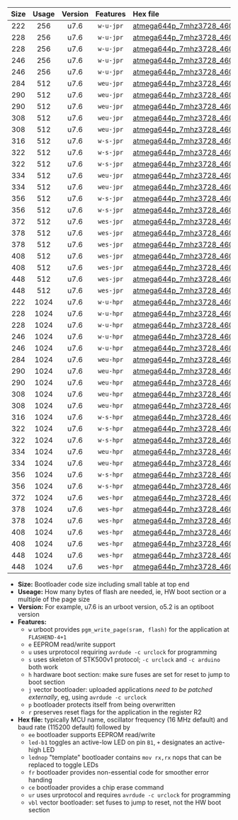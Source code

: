 |Size|Usage|Version|Features|Hex file|
|:-:|:-:|:-:|:-:|:--|
|222|256|u7.6|`w-u-jpr`|[atmega644p_7mhz3728_460800bps_ur_vbl.hex](https://raw.githubusercontent.com/stefanrueger/urboot/main//atmega644p_7mhz3728_460800bps_ur_vbl.hex)|
|228|256|u7.6|`w-u-jpr`|[atmega644p_7mhz3728_460800bps_led+b0_ur_vbl.hex](https://raw.githubusercontent.com/stefanrueger/urboot/main//atmega644p_7mhz3728_460800bps_led+b0_ur_vbl.hex)|
|228|256|u7.6|`w-u-jpr`|[atmega644p_7mhz3728_460800bps_lednop_ur_vbl.hex](https://raw.githubusercontent.com/stefanrueger/urboot/main//atmega644p_7mhz3728_460800bps_lednop_ur_vbl.hex)|
|246|256|u7.6|`w-u-jpr`|[atmega644p_7mhz3728_460800bps_led+b0_fr_ur_vbl.hex](https://raw.githubusercontent.com/stefanrueger/urboot/main//atmega644p_7mhz3728_460800bps_led+b0_fr_ur_vbl.hex)|
|246|256|u7.6|`w-u-jpr`|[atmega644p_7mhz3728_460800bps_lednop_fr_ur_vbl.hex](https://raw.githubusercontent.com/stefanrueger/urboot/main//atmega644p_7mhz3728_460800bps_lednop_fr_ur_vbl.hex)|
|284|512|u7.6|`weu-jpr`|[atmega644p_7mhz3728_460800bps_ee_ur_vbl.hex](https://raw.githubusercontent.com/stefanrueger/urboot/main//atmega644p_7mhz3728_460800bps_ee_ur_vbl.hex)|
|290|512|u7.6|`weu-jpr`|[atmega644p_7mhz3728_460800bps_ee_led+b0_ur_vbl.hex](https://raw.githubusercontent.com/stefanrueger/urboot/main//atmega644p_7mhz3728_460800bps_ee_led+b0_ur_vbl.hex)|
|290|512|u7.6|`weu-jpr`|[atmega644p_7mhz3728_460800bps_ee_lednop_ur_vbl.hex](https://raw.githubusercontent.com/stefanrueger/urboot/main//atmega644p_7mhz3728_460800bps_ee_lednop_ur_vbl.hex)|
|308|512|u7.6|`weu-jpr`|[atmega644p_7mhz3728_460800bps_ee_led+b0_fr_ur_vbl.hex](https://raw.githubusercontent.com/stefanrueger/urboot/main//atmega644p_7mhz3728_460800bps_ee_led+b0_fr_ur_vbl.hex)|
|308|512|u7.6|`weu-jpr`|[atmega644p_7mhz3728_460800bps_ee_lednop_fr_ur_vbl.hex](https://raw.githubusercontent.com/stefanrueger/urboot/main//atmega644p_7mhz3728_460800bps_ee_lednop_fr_ur_vbl.hex)|
|316|512|u7.6|`w-s-jpr`|[atmega644p_7mhz3728_460800bps_vbl.hex](https://raw.githubusercontent.com/stefanrueger/urboot/main//atmega644p_7mhz3728_460800bps_vbl.hex)|
|322|512|u7.6|`w-s-jpr`|[atmega644p_7mhz3728_460800bps_led+b0_vbl.hex](https://raw.githubusercontent.com/stefanrueger/urboot/main//atmega644p_7mhz3728_460800bps_led+b0_vbl.hex)|
|322|512|u7.6|`w-s-jpr`|[atmega644p_7mhz3728_460800bps_lednop_vbl.hex](https://raw.githubusercontent.com/stefanrueger/urboot/main//atmega644p_7mhz3728_460800bps_lednop_vbl.hex)|
|334|512|u7.6|`weu-jpr`|[atmega644p_7mhz3728_460800bps_ee_led+b0_fr_ce_ur_vbl.hex](https://raw.githubusercontent.com/stefanrueger/urboot/main//atmega644p_7mhz3728_460800bps_ee_led+b0_fr_ce_ur_vbl.hex)|
|334|512|u7.6|`weu-jpr`|[atmega644p_7mhz3728_460800bps_ee_lednop_fr_ce_ur_vbl.hex](https://raw.githubusercontent.com/stefanrueger/urboot/main//atmega644p_7mhz3728_460800bps_ee_lednop_fr_ce_ur_vbl.hex)|
|356|512|u7.6|`w-s-jpr`|[atmega644p_7mhz3728_460800bps_led+b0_fr_vbl.hex](https://raw.githubusercontent.com/stefanrueger/urboot/main//atmega644p_7mhz3728_460800bps_led+b0_fr_vbl.hex)|
|356|512|u7.6|`w-s-jpr`|[atmega644p_7mhz3728_460800bps_lednop_fr_vbl.hex](https://raw.githubusercontent.com/stefanrueger/urboot/main//atmega644p_7mhz3728_460800bps_lednop_fr_vbl.hex)|
|372|512|u7.6|`wes-jpr`|[atmega644p_7mhz3728_460800bps_ee_vbl.hex](https://raw.githubusercontent.com/stefanrueger/urboot/main//atmega644p_7mhz3728_460800bps_ee_vbl.hex)|
|378|512|u7.6|`wes-jpr`|[atmega644p_7mhz3728_460800bps_ee_led+b0_vbl.hex](https://raw.githubusercontent.com/stefanrueger/urboot/main//atmega644p_7mhz3728_460800bps_ee_led+b0_vbl.hex)|
|378|512|u7.6|`wes-jpr`|[atmega644p_7mhz3728_460800bps_ee_lednop_vbl.hex](https://raw.githubusercontent.com/stefanrueger/urboot/main//atmega644p_7mhz3728_460800bps_ee_lednop_vbl.hex)|
|408|512|u7.6|`wes-jpr`|[atmega644p_7mhz3728_460800bps_ee_led+b0_fr_vbl.hex](https://raw.githubusercontent.com/stefanrueger/urboot/main//atmega644p_7mhz3728_460800bps_ee_led+b0_fr_vbl.hex)|
|408|512|u7.6|`wes-jpr`|[atmega644p_7mhz3728_460800bps_ee_lednop_fr_vbl.hex](https://raw.githubusercontent.com/stefanrueger/urboot/main//atmega644p_7mhz3728_460800bps_ee_lednop_fr_vbl.hex)|
|448|512|u7.6|`wes-jpr`|[atmega644p_7mhz3728_460800bps_ee_led+b0_fr_ce_vbl.hex](https://raw.githubusercontent.com/stefanrueger/urboot/main//atmega644p_7mhz3728_460800bps_ee_led+b0_fr_ce_vbl.hex)|
|448|512|u7.6|`wes-jpr`|[atmega644p_7mhz3728_460800bps_ee_lednop_fr_ce_vbl.hex](https://raw.githubusercontent.com/stefanrueger/urboot/main//atmega644p_7mhz3728_460800bps_ee_lednop_fr_ce_vbl.hex)|
|222|1024|u7.6|`w-u-hpr`|[atmega644p_7mhz3728_460800bps_ur.hex](https://raw.githubusercontent.com/stefanrueger/urboot/main//atmega644p_7mhz3728_460800bps_ur.hex)|
|228|1024|u7.6|`w-u-hpr`|[atmega644p_7mhz3728_460800bps_led+b0_ur.hex](https://raw.githubusercontent.com/stefanrueger/urboot/main//atmega644p_7mhz3728_460800bps_led+b0_ur.hex)|
|228|1024|u7.6|`w-u-hpr`|[atmega644p_7mhz3728_460800bps_lednop_ur.hex](https://raw.githubusercontent.com/stefanrueger/urboot/main//atmega644p_7mhz3728_460800bps_lednop_ur.hex)|
|246|1024|u7.6|`w-u-hpr`|[atmega644p_7mhz3728_460800bps_led+b0_fr_ur.hex](https://raw.githubusercontent.com/stefanrueger/urboot/main//atmega644p_7mhz3728_460800bps_led+b0_fr_ur.hex)|
|246|1024|u7.6|`w-u-hpr`|[atmega644p_7mhz3728_460800bps_lednop_fr_ur.hex](https://raw.githubusercontent.com/stefanrueger/urboot/main//atmega644p_7mhz3728_460800bps_lednop_fr_ur.hex)|
|284|1024|u7.6|`weu-hpr`|[atmega644p_7mhz3728_460800bps_ee_ur.hex](https://raw.githubusercontent.com/stefanrueger/urboot/main//atmega644p_7mhz3728_460800bps_ee_ur.hex)|
|290|1024|u7.6|`weu-hpr`|[atmega644p_7mhz3728_460800bps_ee_led+b0_ur.hex](https://raw.githubusercontent.com/stefanrueger/urboot/main//atmega644p_7mhz3728_460800bps_ee_led+b0_ur.hex)|
|290|1024|u7.6|`weu-hpr`|[atmega644p_7mhz3728_460800bps_ee_lednop_ur.hex](https://raw.githubusercontent.com/stefanrueger/urboot/main//atmega644p_7mhz3728_460800bps_ee_lednop_ur.hex)|
|308|1024|u7.6|`weu-hpr`|[atmega644p_7mhz3728_460800bps_ee_led+b0_fr_ur.hex](https://raw.githubusercontent.com/stefanrueger/urboot/main//atmega644p_7mhz3728_460800bps_ee_led+b0_fr_ur.hex)|
|308|1024|u7.6|`weu-hpr`|[atmega644p_7mhz3728_460800bps_ee_lednop_fr_ur.hex](https://raw.githubusercontent.com/stefanrueger/urboot/main//atmega644p_7mhz3728_460800bps_ee_lednop_fr_ur.hex)|
|316|1024|u7.6|`w-s-hpr`|[atmega644p_7mhz3728_460800bps.hex](https://raw.githubusercontent.com/stefanrueger/urboot/main//atmega644p_7mhz3728_460800bps.hex)|
|322|1024|u7.6|`w-s-hpr`|[atmega644p_7mhz3728_460800bps_led+b0.hex](https://raw.githubusercontent.com/stefanrueger/urboot/main//atmega644p_7mhz3728_460800bps_led+b0.hex)|
|322|1024|u7.6|`w-s-hpr`|[atmega644p_7mhz3728_460800bps_lednop.hex](https://raw.githubusercontent.com/stefanrueger/urboot/main//atmega644p_7mhz3728_460800bps_lednop.hex)|
|334|1024|u7.6|`weu-hpr`|[atmega644p_7mhz3728_460800bps_ee_led+b0_fr_ce_ur.hex](https://raw.githubusercontent.com/stefanrueger/urboot/main//atmega644p_7mhz3728_460800bps_ee_led+b0_fr_ce_ur.hex)|
|334|1024|u7.6|`weu-hpr`|[atmega644p_7mhz3728_460800bps_ee_lednop_fr_ce_ur.hex](https://raw.githubusercontent.com/stefanrueger/urboot/main//atmega644p_7mhz3728_460800bps_ee_lednop_fr_ce_ur.hex)|
|356|1024|u7.6|`w-s-hpr`|[atmega644p_7mhz3728_460800bps_led+b0_fr.hex](https://raw.githubusercontent.com/stefanrueger/urboot/main//atmega644p_7mhz3728_460800bps_led+b0_fr.hex)|
|356|1024|u7.6|`w-s-hpr`|[atmega644p_7mhz3728_460800bps_lednop_fr.hex](https://raw.githubusercontent.com/stefanrueger/urboot/main//atmega644p_7mhz3728_460800bps_lednop_fr.hex)|
|372|1024|u7.6|`wes-hpr`|[atmega644p_7mhz3728_460800bps_ee.hex](https://raw.githubusercontent.com/stefanrueger/urboot/main//atmega644p_7mhz3728_460800bps_ee.hex)|
|378|1024|u7.6|`wes-hpr`|[atmega644p_7mhz3728_460800bps_ee_led+b0.hex](https://raw.githubusercontent.com/stefanrueger/urboot/main//atmega644p_7mhz3728_460800bps_ee_led+b0.hex)|
|378|1024|u7.6|`wes-hpr`|[atmega644p_7mhz3728_460800bps_ee_lednop.hex](https://raw.githubusercontent.com/stefanrueger/urboot/main//atmega644p_7mhz3728_460800bps_ee_lednop.hex)|
|408|1024|u7.6|`wes-hpr`|[atmega644p_7mhz3728_460800bps_ee_led+b0_fr.hex](https://raw.githubusercontent.com/stefanrueger/urboot/main//atmega644p_7mhz3728_460800bps_ee_led+b0_fr.hex)|
|408|1024|u7.6|`wes-hpr`|[atmega644p_7mhz3728_460800bps_ee_lednop_fr.hex](https://raw.githubusercontent.com/stefanrueger/urboot/main//atmega644p_7mhz3728_460800bps_ee_lednop_fr.hex)|
|448|1024|u7.6|`wes-hpr`|[atmega644p_7mhz3728_460800bps_ee_led+b0_fr_ce.hex](https://raw.githubusercontent.com/stefanrueger/urboot/main//atmega644p_7mhz3728_460800bps_ee_led+b0_fr_ce.hex)|
|448|1024|u7.6|`wes-hpr`|[atmega644p_7mhz3728_460800bps_ee_lednop_fr_ce.hex](https://raw.githubusercontent.com/stefanrueger/urboot/main//atmega644p_7mhz3728_460800bps_ee_lednop_fr_ce.hex)|

- **Size:** Bootloader code size including small table at top end
- **Useage:** How many bytes of flash are needed, ie, HW boot section or a multiple of the page size
- **Version:** For example, u7.6 is an urboot version, o5.2 is an optiboot version
- **Features:**
  + `w` urboot provides `pgm_write_page(sram, flash)` for the application at `FLASHEND-4+1`
  + `e` EEPROM read/write support
  + `u` uses urprotocol requiring `avrdude -c urclock` for programming
  + `s` uses skeleton of STK500v1 protocol; `-c urclock` and `-c arduino` both work
  + `h` hardware boot section: make sure fuses are set for reset to jump to boot section
  + `j` vector bootloader: uploaded applications *need to be patched externally*, eg, using `avrdude -c urclock`
  + `p` bootloader protects itself from being overwritten
  + `r` preserves reset flags for the application in the register R2
- **Hex file:** typically MCU name, oscillator frequency (16 MHz default) and baud rate (115200 default) followed by
  + `ee` bootloader supports EEPROM read/write
  + `led-b1` toggles an active-low LED on pin `B1`, `+` designates an active-high LED
  + `lednop` "template" bootloader contains `mov rx,rx` nops that can be replaced to toggle LEDs
  + `fr` bootloader provides non-essential code for smoother error handing
  + `ce` bootloader provides a chip erase command
  + `ur` uses urprotocol and requires `avrdude -c urclock` for programming
  + `vbl` vector bootloader: set fuses to jump to reset, not the HW boot section
